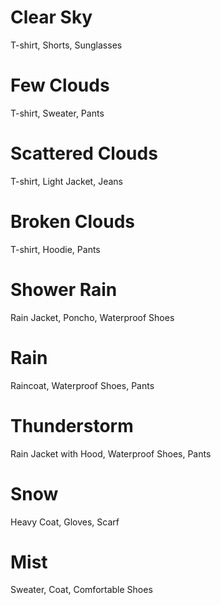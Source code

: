 # Clear Sky
T-shirt, Shorts, Sunglasses
# Few Clouds
T-shirt, Sweater, Pants
# Scattered Clouds
T-shirt, Light Jacket, Jeans
# Broken Clouds
T-shirt, Hoodie, Pants
# Shower Rain
Rain Jacket, Poncho, Waterproof Shoes
# Rain
Raincoat, Waterproof Shoes, Pants
# Thunderstorm
Rain Jacket with Hood, Waterproof Shoes, Pants
# Snow
Heavy Coat, Gloves, Scarf
# Mist
Sweater, Coat, Comfortable Shoes